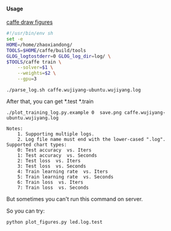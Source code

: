 #### Usage

[caffe draw figures](http://blog.csdn.net/u013078356/article/details/51154847)

```sh
#!/usr/bin/env sh
set -e
HOME=/home/zhaoxiandong/
TOOLS=$HOME/caffe/build/tools
GLOG_logtostderr=0 GLOG_log_dir=log/ \
$TOOLS/caffe train \
    --solver=$1 \
    --weights=$2 \
    --gpu=3
```

`./parse_log.sh caffe.wujiyang-ubuntu.wujiyang.log`

After that, you can get *.test *.train

`./plot_training_log.py.example 0  save.png caffe.wujiyang-ubuntu.wujiyang.log`

```
Notes:  
    1. Supporting multiple logs.  
    2. Log file name must end with the lower-cased ".log".  
Supported chart types:  
    0: Test accuracy  vs. Iters  
    1: Test accuracy  vs. Seconds  
    2: Test loss  vs. Iters  
    3: Test loss  vs. Seconds  
    4: Train learning rate  vs. Iters  
    5: Train learning rate  vs. Seconds  
    6: Train loss  vs. Iters  
    7: Train loss  vs. Seconds
```

But sometimes you can't run this command on server.

So you can try:

`python plot_figures.py led.log.test`